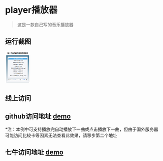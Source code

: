 # player播放器

>这是一款自己写的音乐播放器

<h2>运行截图</h2>
<p style="width:20%;"><img src="https://github.com/fuyanbing/fuyanbing.github.io/blob/master/%E4%BE%8B%E5%AD%90_player%E6%92%AD%E6%94%BE%E5%99%A8/music01.png" alt="首页" style="width:80% !important;"></p>
<h2>线上访问</h2>

## github访问地址 [demo](http://htmlpreview.github.io/?https://github.com/fuyanbing/fuyanbing.github.io/blob/master/%E4%BE%8B%E5%AD%90_player%E6%92%AD%E6%94%BE%E5%99%A8/player.html)

*注：本例中可支持播放完自动播放下一曲或点击播放下一曲，但由于国外服务器可能访问比较卡等因素无法查看此效果，请移步第二个地址

## 七牛访问地址 [demo](http://htmlpreview.github.io/?https://github.com/fuyanbing/fuyanbing.github.io/blob/master/%E4%BE%8B%E5%AD%90_player%E6%92%AD%E6%94%BE%E5%99%A8/player.html)
